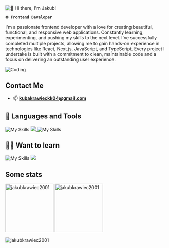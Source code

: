 <img alt="👋 Hi there, I'm Jakub!" align="center" src="https://readme-typing-svg.demolab.com?font=Fira+Code&size=32&pause=1000&color=39D353&center=false&vCenter=true&width=435&lines=👋+Hi+there,+I'm+Jakub+!">

**`🌐 Frontend Developer`**

I'm a passionate frontend developer with a love for creating beautiful, functional, and responsive web applications. Constantly learning, experimenting, and pushing my skills to the next level. I've successfully completed multiple projects, allowing me to gain hands-on experience in technologies like React, Next.js, JavaScript, and TypeScript. Every project I undertake is built with a commitment to clean, maintainable code and a focus on delivering an outstanding user experience.

<img alt="Coding"  src="https://i.pinimg.com/originals/b4/e3/71/b4e371619042d1e80918d09904e90f7d.gif" />


## Contact Me

- 📫 **kubakrawieckk04@gmail.com**
  

## 🧰 Languages and Tools

![My Skills](https://skillicons.dev/icons?i=typescript,javascript,react,nextjs,tailwind,html,css,sass,git,github,firebase,appwrite,mongodb)
<a align="right" href="https://go-skill-icons.vercel.app/">
    <img src="https://go-skill-icons.vercel.app/api/icons?i=reactquery" />
  </a>
  ![My Skills](https://skillicons.dev/icons?i=bootstrap,vite,figma,wordpress,netlify,vercel)
 
## 👨‍💻 Want to learn

![My Skills](https://skillicons.dev/icons?i=angular,kotlin,threejs)
<a href="https://go-skill-icons.vercel.app/">
    <img src="https://go-skill-icons.vercel.app/api/icons?i=reactnative" />
  </a>




## Some stats

<span>
<img  height="150px" src="https://github-readme-stats.vercel.app/api/top-langs?username=jakubkrawiec2001&show_icons=true&locale=en&layout=compact&theme=transparent" alt="jakubkrawiec2001" /> 
</span>
<span>
<img height="150px" src="https://github-readme-stats.vercel.app/api?username=jakubkrawiec2001&show_icons=true&locale=en&theme=transparent" alt="jakubkrawiec2001" />
</span>

<p align="left"> <img src="https://komarev.com/ghpvc/?username=jakubkrawiec2001&label=Profile%20views&color=0e75b6&style=flat" alt="jakubkrawiec2001" /> </p>
